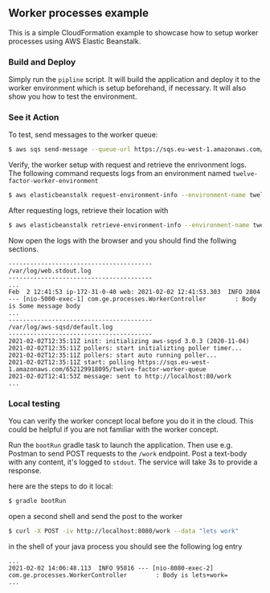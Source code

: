 ## Worker processes example
This is a simple CloudFormation example to showcase how to
setup worker processes using AWS Elastic Beanstalk.

### Build and Deploy
Simply run the `pipline` script. It will build the application and
deploy it to the worker environment which is setup beforehand, if
necessary. It will also show you how to test the environment.

### See it Action 

To test, send messages to the worker queue:
```sh
$ aws sqs send-message --queue-url https://sqs.eu-west-1.amazonaws.com/652129918095/twelve-factor-worker-queue --message-body 'Some message body'
```

Verify, the worker setup with request and retrieve the enrivonment logs.<br>
The following command requests logs from an environment named `twelve-factor-worker-environment`
```sh
$ aws elasticbeanstalk request-environment-info --environment-name twelve-factor-worker-environment --info-type tail
```
After requesting logs, retrieve their location with
```sh
$ aws elasticbeanstalk retrieve-environment-info --environment-name twelve-factor-worker-environment --info-type tail
```
Now open the logs with the browser and you should find the follwing sections.
```console
----------------------------------------
/var/log/web.stdout.log
----------------------------------------
...
Feb  2 12:41:53 ip-172-31-0-40 web: 2021-02-02 12:41:53.303  INFO 2804 --- [nio-5000-exec-1] com.ge.processes.WorkerController        : Body is Some message body
...
----------------------------------------
/var/log/aws-sqsd/default.log
----------------------------------------
2021-02-02T12:35:11Z init: initializing aws-sqsd 3.0.3 (2020-11-04)
2021-02-02T12:35:11Z pollers: start initializting poller timer...
2021-02-02T12:35:11Z pollers: start auto running poller...
2021-02-02T12:35:11Z start: polling https://sqs.eu-west-1.amazonaws.com/652129918095/twelve-factor-worker-queue
2021-02-02T12:41:53Z message: sent to http://localhost:80/work
...

```

### Local testing
You can verify the worker concept local before you do it in the cloud. 
This could be helpful if you are not familiar with the worker concept.

Run the `bootRun` gradle task to launch the application. Then use
e.g. Postman to send POST requests to the `/work` endpoint. Post a 
text-body with any content, it's logged to `stdout`. The service will
take 3s to provide a response.

here are the steps to do it local:
```sh
$ gradle bootRun
```
open a second shell and send the post to the worker
```sh
$ curl -X POST -iv http://localhost:8080/work --data "lets work"
```
in the shell of your java process you should see the following log entry
```console
...
2021-02-02 14:06:48.113  INFO 95816 --- [nio-8080-exec-2] com.ge.processes.WorkerController        : Body is lets+work=
...
```
